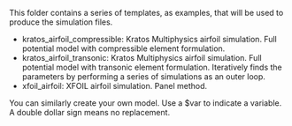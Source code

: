 This folder contains a series of templates, as examples, that will be used to produce the simulation files. 
- kratos_airfoil_compressible: Kratos Multiphysics airfoil simulation. Full potential model with compressible element formulation.
- kratos_airfoil_transonic: Kratos Multiphysics airfoil simulation. Full potential model with transonic element formulation. Iteratively finds the parameters by performing a series of simulations as an outer loop.
- xfoil_airfoil: XFOIL airfoil simulation. Panel method.

You can similarly create your own model. Use a $var to indicate a variable. A double dollar sign means no replacement.
